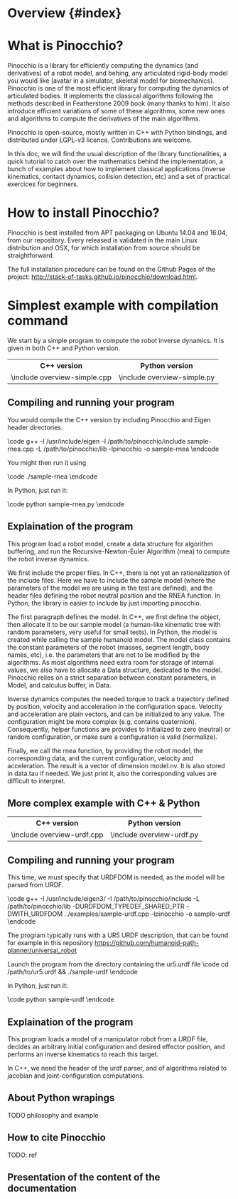 # Overview {#index}
<!--
//
// Copyright (c) 2016, 2018 CNRS
// Author: Florent Lamiraux, Justin Carpentier, Guilhem Saurel
//
// This file is part of Pinocchio
// Pinocchio is free software: you can redistribute it
// and/or modify it under the terms of the GNU Lesser General Public
// License as published by the Free Software Foundation, either version
// 3 of the License, or (at your option) any later version.
//
// Pinocchio is distributed in the hope that it will be
// useful, but WITHOUT ANY WARRANTY; without even the implied warranty
// of MERCHANTABILITY or FITNESS FOR A PARTICULAR PURPOSE. See the GNU
// General Lesser Public License for more details. You should have
// received a copy of the GNU Lesser General Public License along with
// Pinocchio If not, see
// <http://www.gnu.org/licenses/>.
-->

# What is Pinocchio?

Pinocchio is a library for efficiently computing the dynamics (and derivatives) of a robot model, and behing, any articulated rigid-body model you would like (avatar in a simulator, skeletal model for biomechanics).
Pinocchio is one of the most efficient library for computing the dynamics of articulated bodies.
It implements the classical algorithms following the methods described in Featherstone 2009 book (many thanks to him).
It also introduce efficient variations of some of these algorithms, some new ones and algorithms to compute the derivatives of the main algorithms.

Pinocchio is open-source, mostly written in C++ with Python bindings, and distributed under LGPL-v3 licence.
Contributions are welcome.

In this doc, we will find the usual description of the library functionalities, a quick tutorial to catch over the mathematics behind the implementation, a bunch of examples about how to implement classical applications (inverse kinematics, contact dynamics, collision detection, etc) and a set of practical exercices for beginners.

# How to install Pinocchio?

Pinocchio is best installed from APT packaging on Ubuntu 14.04 and 16.04, from our repository.
Every released is validated in the main Linux distribution and OSX, for which installation from source should be straightforward.

The full installation procedure can be found on the Github Pages of the project:
http://stack-of-tasks.github.io/pinocchio/download.html.

# Simplest example with compilation command

We start by a simple program to compute the robot inverse dynamics. It is given in both C++ and Python version.

<table class="manual">
<tr><th>C++ version</th><th>Python version</th></tr>
<tr><td>
\include overview-simple.cpp
</td>
<td>
\include overview-simple.py
</td></tr></table>

## Compiling and running your program

You would compile the C++ version by including Pinocchio and Eigen header directories.

\code g++ -I /usr/include/eigen -I /path/to/pinocchio/include sample-rnea.cpp -L /path/to/pinocchio/lib -lpinocchio -o sample-rnea \endcode

You might then run it using

\code ./sample-rnea \endcode

In Python, just run it:

\code python sample-rnea.py \endcode

## Explaination of the program

This program load a robot model, create a data structure for algorithm buffering, and run the Recursive-Newton-Euler Algorithm (rnea) to compute the robot inverse dynamics.

We first include the proper files. In C++, there is not yet an rationalization of the include files. Here we have to include the sample model (where the parameters of the model we are using in the test are defined), and the header files defining the robot neutral position and the RNEA function. In Python, the library is easier to include by just importing pinocchio.

The first paragraph defines the model. In C++, we first define the object, then allocate it to be our sample model (a human-like kinematic tree with random parameters, very useful for small tests). In Python, the model is created while calling the sample humanoid model.
The model class contains the constant parameters of the robot (masses, segment length, body names, etc), i.e. the parameters that are not to be modified by the algorithms. As most algorithms need extra room for storage of internal values, we also have to allocate a Data structure, dedicated to the model. Pinocchio relies on a strict separation between constant parameters, in Model, and calculus buffer, in Data.

Inverse dynamics computes the needed torque to track a trajectory defined by position, velocity and acceleration in the configuration space.
Velocity and acceleration are plain vectors, and can be initialized to any value.
The configuration might be more complex (e.g. contains quaternion).
Consequently, helper functions are provides to initialized to zero (neutral) or random configuration, or make sure a configuration is valid (normalize).

Finally, we call the rnea function, by providing the robot model, the corresponding data, and the current configuration, velocity and acceleration.
The result is a vector of dimension model.nv. It is also stored in data.tau if needed.
We just print it, also the corresponding values are difficult to interpret.

## More complex example with C++ & Python

<table class="manual">
<tr><th>C++ version</th><th>Python version</th></tr>
<tr><td>
\include overview-urdf.cpp
</td>
<td>
\include overview-urdf.py
</td></tr></table>

## Compiling and running your program

This time, we must specify that URDFDOM is needed, as the model will be parsed from URDF.

\code g++ -I /usr/include/eigen3/  -I  /path/to/pinocchio/include -L /path/to/pinocchio/lib -DURDFDOM_TYPEDEF_SHARED_PTR -DWITH_URDFDOM  ../examples/sample-urdf.cpp  -lpinocchio -o sample-urdf \endcode

The program typically runs with a UR5 URDF description, that can be found for example in this repository https://github.com/humanoid-path-planner/universal_robot

Launch the program from the directory containing the ur5.urdf file
\code cd /path/to/ur5.urdf && ./sample-urdf \endcode

In Python, just run it:

\code python sample-urdf \endcode

## Explaination of the program

This program loads a model of a manipulator robot from a URDF file, decides an arbitrary initial configuration and desired effector position, and performs an inverse kinematics to reach this target.

In C++, we need the header of the urdf parser, and of algorithms related to jacobian and joint-configuration computations.


## About Python wrapings

TODO philosophy and example

## How to cite Pinocchio

TODO: ref

## Presentation of the content of the documentation








